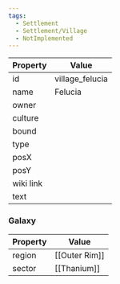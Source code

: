 ```yaml
---
tags:
  - Settlement
  - Settlement/Village
  - NotImplemented
---
```


| Property  | Value           |
| --------- | --------------- |
| id        | village_felucia |
| name      | Felucia         |
| owner     |                 |
| culture   |                 |
| bound     |                 |
| type      |                 |
| posX      |                 |
| posY      |                 |
| wiki link |                 |
| text      |                 |

### Galaxy
| Property | Value         |
| -------- | ------------- |
| region   | [[Outer Rim]] |
| sector   | [[Thanium]]   |
